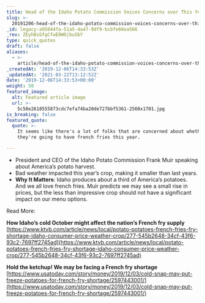```yaml
---
title: Head of the Idaho Potato Commission Voices Concerns over This Year's Crop.
slug: >-
  20191206-head-of-the-idaho-potato-commission-voices-concerns-over-this-years-crop
_id: legacy-a95044fa-51a5-4a47-9df9-bcbfe66ea566
_rev: ZEyhBiGfgCfwE8WOjbuSbY
type: quick_quotes
draft: false
aliases:
  - >-
    article/head-of-the-idaho-potato-commission-voices-concerns-over-this-years-crop/
_createdAt: '2019-12-06T14:33:53Z'
_updatedAt: '2021-03-22T13:12:52Z'
date: '2019-12-06T14:33:53+00:00'
weight: 50
featured_image:
  alt: Featured article image
  url: >-
    5c58e2618555873cdc7efa74ba20de727bbf5361-2560x1701.jpg
is_breaking: false
featured_quote:
  quote: >-
    It seems like there's a lot of folks that are concerned about whether or not
    they're going to have french fries this year.

---
```

* President and CEO of the Idaho Potato Commission Frank Muir speaking about America’s potato harvest.
* Bad weather impacted this year’s crop, making it smaller than last years.
* **Why It Matters**: Idaho produces about a third of America’s potatoes. And we all love french fries. Muir predicts we may see a small rise in prices, but the less than impressive crop should not have a significant impact on our menu options.

Read More:

**How Idaho’s cold October might affect the nation’s French fry supply**  
[https://www.ktvb.com/article/news/local/potato-potatoes-french-fries-fry-shortage-idaho-consumer-price-weather-crop/277-545b2648-34cf-43f6-93c2-7697ff2745ad](https://www.ktvb.com/article/news/local/potato-potatoes-french-fries-fry-shortage-idaho-consumer-price-weather-crop/277-545b2648-34cf-43f6-93c2-7697ff2745ad)

**Hold the ketchup! We may be facing a French fry shortage**  
[https://www.usatoday.com/story/money/2019/12/03/cold-snap-may-put-freeze-potatoes-for-french-fry-shortage/2597443001/](https://www.usatoday.com/story/money/2019/12/03/cold-snap-may-put-freeze-potatoes-for-french-fry-shortage/2597443001/)